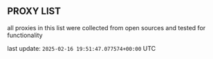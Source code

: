 ## PROXY LIST

all proxies in this list were collected from open sources and tested for functionality

last update: `2025-02-16 19:51:47.077574+00:00` UTC